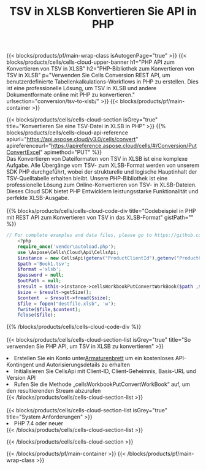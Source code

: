 ﻿---
title:  TSV in XLSB Konvertieren Sie API in PHP
description:  Verwendung des Cloud SDK Aspose.Cells für PHP zum Konvertieren einer TSV-Formatdatei in eine XLSB-Formatdatei.
url: /de/php/conversion/tsv-to-xlsb/
---
{{< blocks/products/pf/main-wrap-class isAutogenPage="true" >}}
{{< blocks/products/cells/cells-cloud-upper-banner h1="PHP API zum Konvertieren von TSV in XLSB" h2="PHP-Bibliothek zum Konvertieren von TSV in XLSB" p="Verwenden Sie Cells Conversion REST API, um benutzerdefinierte Tabellenkalkulations-Workflows in PHP zu erstellen. Dies ist eine professionelle Lösung, um TSV in XLSB und andere Dokumentformate online mit PHP zu konvertieren." urlsection="conversion/tsv-to-xlsb/" >}}
{{< blocks/products/pf/main-container >}}

{{< blocks/products/cells/cells-cloud-section isGrey="true" title="Konvertieren Sie eine TSV-Datei in XLSB in PHP" >}}
{{% blocks/products/cells/cells-cloud-api-reference apiurl="https://api.aspose.cloud/v3.0/cells/convert" apireferenceurl="https://apireference.aspose.cloud/cells/#/Conversion/PutConvertExcel" apimethod="PUT" %}}
<br/>
Das Konvertieren von Dateiformaten von TSV in XLSB ist eine komplexe Aufgabe. Alle Übergänge vom TSV- zum XLSB-Format werden von unserem SDK PHP durchgeführt, wobei der strukturelle und logische Hauptinhalt der TSV-Quelltabelle erhalten bleibt. Unsere PHP-Bibliothek ist eine professionelle Lösung zum Online-Konvertieren von TSV- in XLSB-Dateien. Dieses Cloud SDK bietet PHP Entwicklern leistungsstarke Funktionalität und perfekte XLSB-Ausgabe.
<br/>
<br/>
{{% blocks/products/cells/cells-cloud-code-div title="Codebeispiel in PHP mit REST API zum Konvertieren von TSV in das XLSB-Format" gistPath="" %}}
 
```php
// For complete examples and data files, please go to https://github.com/aspose-cells-cloud/aspose-cells-cloud-php/
    <?php
    require_once('vendor\autoload.php');
    use \Aspose\Cells\Cloud\Api\CellsApi;
    $instance = new CellsApi(getenv("ProductClientId"),getenv("ProductClientSecret"));
    $path ='Book1.tsv';    
    $format ='xlsb';
    $password = null;
    $outPath = null;      
    $result = $this->instance->cellsWorkbookPutConvertWorkBook($path ,$format, $password,  $outPath);
    $size = $result->getSize();
    $content  = $result->fread($size);
    $file = fopen("destfile.xlsb", 'w');
    fwrite($file,$content);
    fclose($file);
```
 
{{% /blocks/products/cells/cells-cloud-code-div %}}
<br/>
<br/>
{{< blocks/products/cells/cells-cloud-section-list isGrey="true" title="So verwenden Sie PHP API, um TSV in XLSB zu konvertieren" >}}
<li> Erstellen Sie ein Konto unter<a href="https://dashboard.aspose.cloud/">Armaturenbrett</a> um ein kostenloses API-Kontingent und Autorisierungsdetails zu erhalten</li>
<li>Initialisieren Sie CellsApi mit Client-ID, Client-Geheimnis, Basis-URL und Version API</li>
<li>Rufen Sie die Methode „cellsWorkbookPutConvertWorkBook“ auf, um den resultierenden Stream abzurufen</li>
{{< /blocks/products/cells/cells-cloud-section-list >}}
<br/>
<br/>
{{< blocks/products/cells/cells-cloud-section-list isGrey="true" title="System Anforderungen" >}}
<li>PHP 7.4 oder neuer</li>
{{< /blocks/products/cells/cells-cloud-section-list >}}

{{< /blocks/products/cells/cells-cloud-section >}}

{{< /blocks/products/pf/main-container >}}
{{< /blocks/products/pf/main-wrap-class >}}
